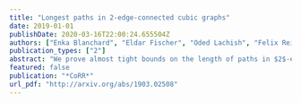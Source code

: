 ```yaml
---
title: "Longest paths in 2-edge-connected cubic graphs"
date: 2019-01-01
publishDate: 2020-03-16T22:00:24.655504Z
authors: ["Enka Blanchard", "Eldar Fischer", "Oded Lachish", "Felix Reidl"]
publication_types: ["2"]
abstract: "We prove almost tight bounds on the length of paths in $2$-edge-connected cubic graphs. Concretely, we show that (i) every $2$-edge-connected cubic graph of size $n$ has a path of length $\Omega\left(\frac{\log^2{n}}{\log{\log{n}}}\right)$, and (ii) there exists a $2$-edge-connected cubic graph, such that every path in the graph has length $O(\log^2{n})$."
featured: false
publication: "*CoRR*"
url_pdf: "http://arxiv.org/abs/1903.02508"
---
```



